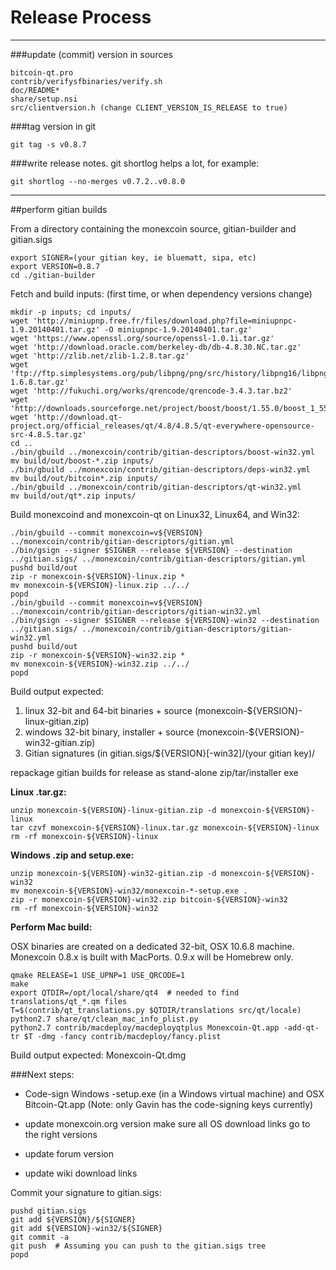 Release Process
====================

* * *

###update (commit) version in sources


	bitcoin-qt.pro
	contrib/verifysfbinaries/verify.sh
	doc/README*
	share/setup.nsi
	src/clientversion.h (change CLIENT_VERSION_IS_RELEASE to true)

###tag version in git

	git tag -s v0.8.7

###write release notes. git shortlog helps a lot, for example:

	git shortlog --no-merges v0.7.2..v0.8.0

* * *

##perform gitian builds

 From a directory containing the monexcoin source, gitian-builder and gitian.sigs
  
	export SIGNER=(your gitian key, ie bluematt, sipa, etc)
	export VERSION=0.8.7
	cd ./gitian-builder

 Fetch and build inputs: (first time, or when dependency versions change)

	mkdir -p inputs; cd inputs/
	wget 'http://miniupnp.free.fr/files/download.php?file=miniupnpc-1.9.20140401.tar.gz' -O miniupnpc-1.9.20140401.tar.gz'
	wget 'https://www.openssl.org/source/openssl-1.0.1i.tar.gz'
	wget 'http://download.oracle.com/berkeley-db/db-4.8.30.NC.tar.gz'
	wget 'http://zlib.net/zlib-1.2.8.tar.gz'
	wget 'ftp://ftp.simplesystems.org/pub/libpng/png/src/history/libpng16/libpng-1.6.8.tar.gz'
	wget 'http://fukuchi.org/works/qrencode/qrencode-3.4.3.tar.bz2'
	wget 'http://downloads.sourceforge.net/project/boost/boost/1.55.0/boost_1_55_0.tar.bz2'
	wget 'http://download.qt-project.org/official_releases/qt/4.8/4.8.5/qt-everywhere-opensource-src-4.8.5.tar.gz'
	cd ..
	./bin/gbuild ../monexcoin/contrib/gitian-descriptors/boost-win32.yml
	mv build/out/boost-*.zip inputs/
	./bin/gbuild ../monexcoin/contrib/gitian-descriptors/deps-win32.yml
	mv build/out/bitcoin*.zip inputs/
	./bin/gbuild ../monexcoin/contrib/gitian-descriptors/qt-win32.yml
	mv build/out/qt*.zip inputs/

 Build monexcoind and monexcoin-qt on Linux32, Linux64, and Win32:
  
	./bin/gbuild --commit monexcoin=v${VERSION} ../monexcoin/contrib/gitian-descriptors/gitian.yml
	./bin/gsign --signer $SIGNER --release ${VERSION} --destination ../gitian.sigs/ ../monexcoin/contrib/gitian-descriptors/gitian.yml
	pushd build/out
	zip -r monexcoin-${VERSION}-linux.zip *
	mv monexcoin-${VERSION}-linux.zip ../../
	popd
	./bin/gbuild --commit monexcoin=v${VERSION} ../monexcoin/contrib/gitian-descriptors/gitian-win32.yml
	./bin/gsign --signer $SIGNER --release ${VERSION}-win32 --destination ../gitian.sigs/ ../monexcoin/contrib/gitian-descriptors/gitian-win32.yml
	pushd build/out
	zip -r monexcoin-${VERSION}-win32.zip *
	mv monexcoin-${VERSION}-win32.zip ../../
	popd

  Build output expected:

  1. linux 32-bit and 64-bit binaries + source (monexcoin-${VERSION}-linux-gitian.zip)
  2. windows 32-bit binary, installer + source (monexcoin-${VERSION}-win32-gitian.zip)
  3. Gitian signatures (in gitian.sigs/${VERSION}[-win32]/(your gitian key)/

repackage gitian builds for release as stand-alone zip/tar/installer exe

**Linux .tar.gz:**

	unzip monexcoin-${VERSION}-linux-gitian.zip -d monexcoin-${VERSION}-linux
	tar czvf monexcoin-${VERSION}-linux.tar.gz monexcoin-${VERSION}-linux
	rm -rf monexcoin-${VERSION}-linux

**Windows .zip and setup.exe:**

	unzip monexcoin-${VERSION}-win32-gitian.zip -d monexcoin-${VERSION}-win32
	mv monexcoin-${VERSION}-win32/monexcoin-*-setup.exe .
	zip -r monexcoin-${VERSION}-win32.zip bitcoin-${VERSION}-win32
	rm -rf monexcoin-${VERSION}-win32

**Perform Mac build:**

  OSX binaries are created on a dedicated 32-bit, OSX 10.6.8 machine.
  Monexcoin 0.8.x is built with MacPorts.  0.9.x will be Homebrew only.

	qmake RELEASE=1 USE_UPNP=1 USE_QRCODE=1
	make
	export QTDIR=/opt/local/share/qt4  # needed to find translations/qt_*.qm files
	T=$(contrib/qt_translations.py $QTDIR/translations src/qt/locale)
	python2.7 share/qt/clean_mac_info_plist.py
	python2.7 contrib/macdeploy/macdeployqtplus Monexcoin-Qt.app -add-qt-tr $T -dmg -fancy contrib/macdeploy/fancy.plist

 Build output expected: Monexcoin-Qt.dmg

###Next steps:

* Code-sign Windows -setup.exe (in a Windows virtual machine) and
  OSX Bitcoin-Qt.app (Note: only Gavin has the code-signing keys currently)

* update monexcoin.org version
  make sure all OS download links go to the right versions

* update forum version

* update wiki download links

Commit your signature to gitian.sigs:

	pushd gitian.sigs
	git add ${VERSION}/${SIGNER}
	git add ${VERSION}-win32/${SIGNER}
	git commit -a
	git push  # Assuming you can push to the gitian.sigs tree
	popd

